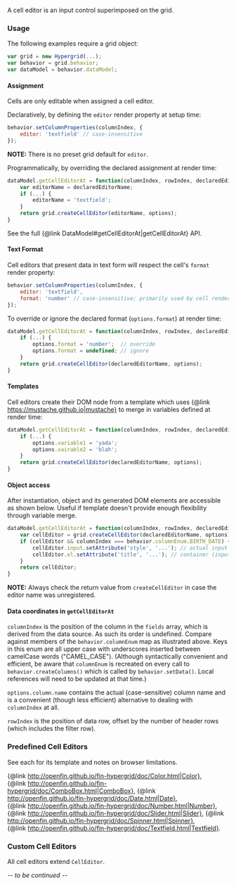 A cell editor is an input control superimposed on the grid.

### Usage

The following examples require a grid object:

```javascript
var grid = new Hypergrid(...);
var behavior = grid.behavior;
var dataModel = behavior.dataModel;
```

#### Assignment

Cells are only editable when assigned a cell editor.

Declaratively, by defining the `editor` render property at setup time:
  
```javascript
behavior.setColumnProperties(columnIndex, {
    editor: 'textfield' // case-insensitive
});
```

**NOTE:** There is no preset grid default for `editor`.

Programmatically, by overriding the declared assignment at render time:

```javascript
dataModel.getCellEditorAt = function(columnIndex, rowIndex, declaredEditorName, options) {
    var editorName = declaredEditorName;
    if (...) {
        editorName = 'textfield';
    }
    return grid.createCellEditor(editorName, options);
}
```

See the full {@link DataModel#getCellEditorAt|getCellEditorAt} API.

#### Text Format

Cell editors that present data in text form will respect the cell's `format` render property:
  
```javascript
behavior.setColumnProperties(columnIndex, {
    editor: 'textfield',
    format: 'number' // case-insensitive; primarily used by cell renderer
});
```

To override or ignore the declared format (`options.format`) at render time:

```javascript
dataModel.getCellEditorAt = function(columnIndex, rowIndex, declaredEditorName, options) {
    if (...) {
        options.format = 'number';  // override
        options.format = undefined; // ignore
    }
    return grid.createCellEditor(declaredEditorName, options);
}
```

#### Templates

Cell editors create their DOM node from a template which uses {@link https://mustache.github.io|mustache} to merge in variables defined at render time:

```javascript
dataModel.getCellEditorAt = function(columnIndex, rowIndex, declaredEditorName, options) {
    if (...) {
        options.variable1 = 'yada';
        options.vairable2 = 'blah';
    }
    return grid.createCellEditor(declaredEditorName, options);
}
```

#### Object access

After instantiation, object and its generated DOM elements are accessible as shown below. Useful if template doesn't provide enough flexibility through variable merge.

```javascript
dataModel.getCellEditorAt = function(columnIndex, rowIndex, declaredEditorName, options) {
    var cellEditor = grid.createCellEditor(declaredEditorName, options);
    if (cellEditor && columnIndex === behavior.columnEnum.BIRTH_DATE) { // defined cell editors only!
        cellEditor.input.setAttribute('style', '...'); // actual input control
        cellEditor.el.setAttribute('title', '...'); // container (input control if no container)
    }
    return cellEditor;
}
```

**NOTE:** Always check the return value from `createCellEditor` in case the editor name was unregistered.

#### Data coordinates in `getCellEditorAt`

`columnIndex` is the position of the column in the `fields` array, which is derived from the data source. As such its order is undefined. Compare against members of the `behavior.columnEnum` map as illustrated above. Keys in this enum are all upper case with underscores inserted between camelCase words ("CAMEL_CASE"). (Although syntactically convenient and efficient, be aware that `columnEnum` is recreated on every call to `behavior.createColumns()` which is called by `behavior.setData()`. Local references will need to be updated at that time.)

`options.column.name` contains the actual (case-sensitive) column name and is a convenient (though less efficient) alternative to dealing with `columnIndex` at all.
 
`rowIndex` is the position of data row, offset by the number of header rows (which includes the filter row).

### Predefined Cell Editors

See each for its template and notes on browser limitations.

{@link http://openfin.github.io/fin-hypergrid/doc/Color.html|Color},    
{@link http://openfin.github.io/fin-hypergrid/doc/ComboBox.html|ComboBox}, 
{@link http://openfin.github.io/fin-hypergrid/doc/Date.html|Date},  
{@link http://openfin.github.io/fin-hypergrid/doc/Number.html|Number},
{@link http://openfin.github.io/fin-hypergrid/doc/Slider.html|Slider},
{@link http://openfin.github.io/fin-hypergrid/doc/Spinner.html|Spinner},  
{@link http://openfin.github.io/fin-hypergrid/doc/Textfield.html|Textfield}.

### Custom Cell Editors

All cell editors extend `CellEditor`.

_-- to be continued --_
